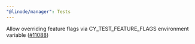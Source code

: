 ```yaml
---
"@linode/manager": Tests
---
```


Allow overriding feature flags via CY_TEST_FEATURE_FLAGS environment variable ([#11088](https://github.com/linode/manager/pull/11088))
